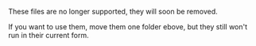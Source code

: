 These files are no longer supported, they will soon be removed.

If you want to use them, move them one folder ebove, but they still won't run in their current form.